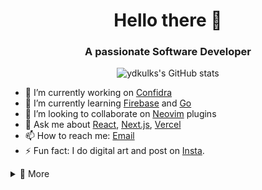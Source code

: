 <h1 align="center"> Hello there 👋 </h1>

<!-- ![counter](https://enn1pyav5hvt0a.m.pipedream.net) -->

<!-- ![profile views](https://komarev.com/ghpvc/?username=ydkulks) -->

<h3 align="center">A passionate Software Developer</h3>

<div align="center">

![ydkulks's GitHub stats](https://github-readme-stats.vercel.app/api?username=ydkulks&show_icons=true&theme=dark)

</div>

- 🔭 I’m currently working on [Confidra](https://github.com/ydkulks/Confidra)
- 🌱 I’m currently learning [Firebase](https://firebase.google.com) and [Go](https://go.dev/)
- 👯 I’m looking to collaborate on [Neovim](https://neovim.io/) plugins
- 💬 Ask me about [React](https://react.dev), [Next.js](https://next.org), [Vercel](https://vercel.com)
- 📫 How to reach me: [Email](mailto:ydkulks2@gmail.com)
- ⚡ Fun fact: I do digital art and post on [Insta](https://instagram.com/yd_kulkarni/).

<!-- ## Languages and Tools -->

<!-- <div align="center">

![Top Langs](https://github-readme-stats.vercel.app/api/top-langs/?username=ydkulks&layout=compact&theme=dark)

</div> -->

<details>
<summary>
📄 More
</summary>

### 1. Languages

<div align="center">

![](https://img.shields.io/badge/Go-00ADD8?style=for-the-badge&logo=go&logoColor=white)
![](https://img.shields.io/badge/JavaScript-323330?style=for-the-badge&logo=javascript&logoColor=F7DF1E)
![](https://img.shields.io/badge/Lua-2C2D72?style=for-the-badge&logo=lua&logoColor=white)
![](https://img.shields.io/badge/PHP-777BB4?style=for-the-badge&logo=php&logoColor=white)
![](https://img.shields.io/badge/Python-FFD43B?style=for-the-badge&logo=python&logoColor=blue)
![](https://img.shields.io/badge/TypeScript-007ACC?style=for-the-badge&logo=typescript&logoColor=white)

</div>

### 2. Editors

<div align="center">

![](https://img.shields.io/badge/NeoVim-%2357A143.svg?&style=for-the-badge&logo=neovim&logoColor=white)
![](https://img.shields.io/badge/VIM-%2311AB00.svg?&style=for-the-badge&logo=vim&logoColor=white)
![](https://img.shields.io/badge/VSCode-0078D4?style=for-the-badge&logo=visual%20studio%20code&logoColor=white)

</div>

### 3. Tools

<div align="center">

![](https://img.shields.io/badge/MongoDB-4EA94B?style=for-the-badge&logo=mongodb&logoColor=white)
![](https://img.shields.io/badge/Express%20js-000000?style=for-the-badge&logo=express&logoColor=white)
![](https://img.shields.io/badge/firebase-ffca28?style=for-the-badge&logo=firebase&logoColor=black)
![](https://img.shields.io/badge/JWT-000000?style=for-the-badge&logo=JSON%20web%20tokens&logoColor=white)
![](https://img.shields.io/badge/Postman-FF6C37?style=for-the-badge&logo=Postman&logoColor=white)
![](https://img.shields.io/badge/next%20js-000000?style=for-the-badge&logo=nextdotjs&logoColor=white)
![](https://img.shields.io/badge/Tailwind_CSS-38B2AC?style=for-the-badge&logo=tailwind-css&logoColor=white)
![](https://img.shields.io/badge/Vercel-000000?style=for-the-badge&logo=vercel&logoColor=white)
![](https://img.shields.io/badge/Twilio-F22F46?style=for-the-badge&logo=Twilio&logoColor=white)
![](https://img.shields.io/badge/React-20232A?style=for-the-badge&logo=react&logoColor=61DAFB)

</div>
</details>

<!-- ## Github stats -->
